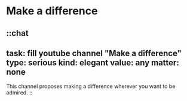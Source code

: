 # Make a difference

::chat
---
task: fill youtube channel "Make a difference"
type: serious
kind: elegant
value: any
matter: none
---
This channel proposes making a difference wherever you want to be admired.
::
